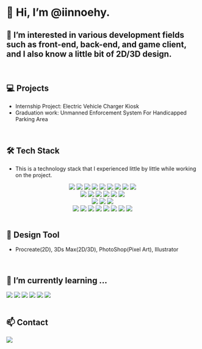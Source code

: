 # 👋 Hi, I’m @iinnoehy.

## 👀 I’m interested in various development fields such as front-end, back-end, and game client, and I also know a little bit of 2D/3D design.

<br>

## 💻 Projects

* Internship Project: Electric Vehicle Charger Kiosk
* Graduation work: Unmanned Enforcement System For Handicapped Parking Area
  
<br>

## 🛠️ Tech Stack

* This is a technology stack that I experienced little by little while working on the project.

<div align="center" class="mb4">
  <img src="https://img.shields.io/badge/C-A8B9CC?style=for-the-badge&logo=c&logoColor=white" />
  <img src="https://img.shields.io/badge/c++-00599C?style=for-the-badge&logo=c%2B%2B&logoColor=white">
  <img src="https://img.shields.io/badge/c%23-512BD4?style=for-the-badge&logo=csharp&logoColor=white">
  <img src="https://img.shields.io/badge/python-3776AB?style=for-the-badge&logo=python&logoColor=white" />
  <img src="https://img.shields.io/badge/Java-007396?style=for-the-badge&logo=java&logoColor=white" />
  <img src="https://img.shields.io/badge/HTML5-E34F26?style=for-the-badge&logo=HTML5&logoColor=white" />
  <img src="https://img.shields.io/badge/CSS3-1572B6?style=for-the-badge&logo=CSS3&logoColor=white" />
  <img src="https://img.shields.io/badge/Javascript-F7DF1E?style=for-the-badge&logo=javascript&logoColor=white" />
  <img src="https://img.shields.io/badge/dart-0175C2?style=for-the-badge&logo=dart&logoColor=white" />
</div>
<div align="center">
  <img src="https://img.shields.io/badge/unity-000000?style=for-the-badge&logo=unity&logoColor=white" />
  <img src="https://img.shields.io/badge/react-61DAFB?style=for-the-badge&logo=react&logoColor=white">
  <img src="https://img.shields.io/badge/flutter-02569B?style=for-the-badge&logo=flutter&logoColor=white">  
  <img src="https://img.shields.io/badge/bootstrap-7952B3?style=for-the-badge&logo=bootstrap&logoColor=white">
  <img src="https://img.shields.io/badge/node.js-339933?style=for-the-badge&logo=nodedotjs&logoColor=white">
  <img src="https://img.shields.io/badge/springboot-6DB33F?style=for-the-badge&logo=springboot&logoColor=white">
</div>
<div align="center">
  <img src="https://img.shields.io/badge/mysql-4479A1?style=for-the-badge&logo=mysql&logoColor=white">
  <img src="https://img.shields.io/badge/postgresql-4169E1?style=for-the-badge&logo=postgresql&logoColor=white">
  <img src="https://img.shields.io/badge/h2-1E54B7?style=for-the-badge&logo=&logoColor=white" />
</div>
<div align="center">
  <img src="https://img.shields.io/badge/visualstudio-5C2D91?style=for-the-badge&logo=visualstudio&logoColor=white" />
  <img src="https://img.shields.io/badge/visualstudiocode-007ACC?style=for-the-badge&logo=visualstudiocode&logoColor=white" />
  <img src="https://img.shields.io/badge/androidstudio-3DDC84?style=for-the-badge&logo=androidstudio&logoColor=white" />
  <img src="https://img.shields.io/badge/intellijidea-000000?style=for-the-badge&logo=intellijidea&logoColor=white" />
  <img src="https://img.shields.io/badge/eclipseide-2C2255?style=for-the-badge&logo=eclipseide&logoColor=white" />
  <img src="https://img.shields.io/badge/spyderide-FF0000?style=for-the-badge&logo=spyderide&logoColor=white" />
  <img src="https://img.shields.io/badge/jupyter-F37626?style=for-the-badge&logo=jupyter&logoColor=white" />
  <img src="https://img.shields.io/badge/git-F05032?style=for-the-badge&logo=git&logoColor=white" />
</div><br>

## 🎨 Design Tool

* Procreate(2D), 3Ds Max(2D/3D), PhotoShop(Pixel Art), Illustrator
<br>

## 🌱 I’m currently learning ...

<div align="start">
  <img src="https://img.shields.io/badge/algorithm-00BCB4?style=for-the-badge&logo=thealgorithms&logoColor=white" />
  <img src="https://img.shields.io/badge/react-61DAFB?style=for-the-badge&logo=react&logoColor=white">
  <img src="https://img.shields.io/badge/vue.js-4FC08D?style=for-the-badge&logo=vuedotjs&logoColor=white">
  <img src="https://img.shields.io/badge/typescript-3178C6?style=for-the-badge&logo=typescript&logoColor=white" />
  <img src="https://img.shields.io/badge/next.js-000000?style=for-the-badge&logo=nextdotjs&logoColor=white" />
    <img src="https://img.shields.io/badge/.net-512BD4?style=for-the-badge&logo=dotnet&logoColor=white" />

</div><br>

## 📫 Contact
<div align="start">
  <a href="https://velog.io/@iinnoeyh/posts" target='_blank'><img src="https://img.shields.io/badge/velog-20C997?style=for-the-badge&logo=velog&logoColor=white" /></a>
</div>

<!---
iinnoeyh/iinnoeyh is a ✨ special ✨ repository because its `README.md` (this file) appears on your GitHub profile.
You can click the Preview link to take a look at your changes.
--->
